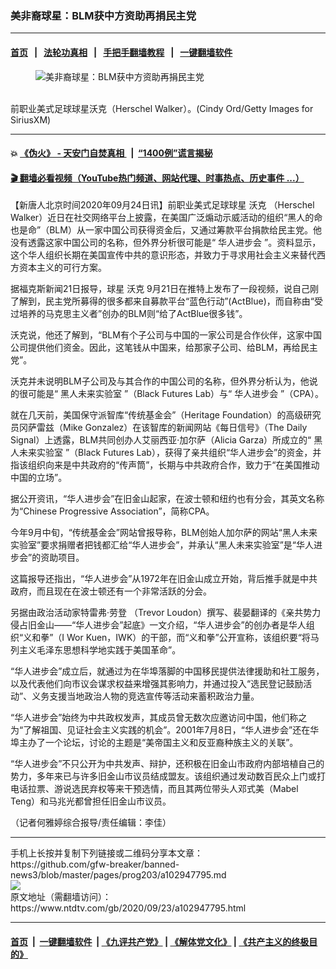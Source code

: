 ### 美非裔球星：BLM获中方资助再捐民主党
------------------------

#### [首页](https://github.com/gfw-breaker/banned-news3/blob/master/README.md) &nbsp;&nbsp;|&nbsp;&nbsp; [法轮功真相](https://github.com/begood0513/basic/blob/master/README.md)  &nbsp;&nbsp;|&nbsp;&nbsp; [手把手翻墙教程](https://github.com/gfw-breaker/guides/wiki)  &nbsp;&nbsp;|&nbsp;&nbsp; [一键翻墙软件](https://github.com/gfw-breaker/nogfw/blob/master/README.md)  



<div><div class="featured_image">
 <figure>
  <img alt="美非裔球星：BLM获中方资助再捐民主党" src="https://i.ntdtv.com/assets/uploads/2020/09/GettyImages-1126508254-800x450.jpg"/>
 </figure><br/>
 <span class="caption">
  前职业美式足球球星沃克（Herschel Walker）。(Cindy Ord/Getty Images for SiriusXM)
 </span>
</div>
</div><hr/>

#### 💥 [《伪火》 - 天安门自焚真相 ](http://158.247.195.190:10000/videos/blog/weihuo.html)&nbsp; |&nbsp; [“1400例”谎言揭秘  ](http://158.247.195.190:10000/videos/blog/jiexi1400.html)

#### [ 🎬  翻墙必看视频（YouTube热门频道、网站代理、时事热点、历史事件 ...）](https://github.com/gfw-breaker/links/blob/master/banned.md)

<div><div class="post_content" itemprop="articleBody">
 <p>
  【新唐人北京时间2020年09月24日讯】前职业美式足球球星
  <ok href="https://www.ntdtv.com/gb/沃克.htm">
   沃克
  </ok>
  （Herschel Walker）近日在社交网络平台上披露，在美国广泛煽动示威活动的组织“黑人的命也是命”（BLM）从一家中国公司获得资金后，又通过筹款平台捐款给民主党。他没有透露这家中国公司的名称，但外界分析很可能是“
  <ok href="https://www.ntdtv.com/gb/华人进步会.htm">
   华人进步会
  </ok>
  ”。资料显示，这个华人组织长期在美国宣传中共的意识形态，并致力于寻求用社会主义来替代西方资本主义的可行方案。
 </p>
 <p>
  据福克斯新闻21日报导，球星
  <ok href="https://www.ntdtv.com/gb/沃克.htm">
   沃克
  </ok>
  9月21日在推特上发布了一段视频，说自己刚了解到，民主党所募得的很多都来自募款平台“蓝色行动”(ActBlue)，而自称由“受过培养的马克思主义者”创办的BLM则“给了ActBlue很多钱”。
 </p>
 <p>
  沃克说，他还了解到，“BLM有个子公司与中国的一家公司是合作伙伴，这家中国公司提供他们资金。因此，这笔钱从中国来，给那家子公司、给BLM，再给民主党”。
 </p>
 <p>
  沃克并未说明BLM子公司及与其合作的中国公司的名称，但外界分析认为，他说的很可能是“
  <ok href="https://www.ntdtv.com/gb/黑人未来实验室.htm">
   黑人未来实验室
  </ok>
  ”（Black Futures Lab）与“
  <ok href="https://www.ntdtv.com/gb/华人进步会.htm">
   华人进步会
  </ok>
  ”（CPA）。
 </p>
 <p>
  就在几天前，美国保守派智库“传统基金会”（Heritage Foundation）的高级研究员冈萨雷兹（Mike Gonzalez）在该智库的新闻网站《每日信号》（The Daily Signal）上透露，BLM共同创办人艾丽西亚·加尔萨（Alicia Garza）所成立的“
  <ok href="https://www.ntdtv.com/gb/黑人未来实验室.htm">
   黑人未来实验室
  </ok>
  ”（Black Futures Lab），获得了亲共组织“华人进步会”的资金，并指该组织向来是中共政府的“传声筒”，长期与中共政府合作，致力于“在美国推动中国的立场”。
 </p>
 <p>
  据公开资讯，“华人进步会”在旧金山起家，在波士顿和纽约也有分会，其英文名称为“Chinese Progressive Association”，简称CPA。
 </p>
 <p>
  今年9月中旬，“传统基金会”网站曾报导称，BLM创始人加尔萨的网站“黑人未来实验室”要求捐赠者把钱都汇给“华人进步会”，并承认“黑人未来实验室”是“华人进步会”的资助项目。
 </p>
 <p>
  这篇报导还指出，“华人进步会”从1972年在旧金山成立开始，背后推手就是中共政府，而且现在在波士顿还有一个非常活跃的分会。
 </p>
 <p>
  另据由政治活动家特雷弗·劳登 （Trevor Loudon）撰写、裴晏翻译的《亲共势力侵占旧金山——“华人进步会”起底》一文介绍，“华人进步会”的创办者是华人组织“义和拳”（I Wor Kuen，IWK）的干部，而“义和拳”公开宣称，该组织要“将马列主义毛泽东思想科学地实践于美国革命”。
 </p>
 <p>
  “华人进步会”成立后，就通过为在华埠落脚的中国移民提供法律援助和社工服务，以及代表他们向市议会谋求权益来增强其影响力，并通过投入“选民登记鼓励活动”、义务支援当地政治人物的竞选宣传等活动来蓄积政治力量。
 </p>
 <p>
  “华人进步会”始终为中共政权发声，其成员曾无数次应邀访问中国，他们称之为“了解祖国、见证社会主义实践的机会”。2001年7月8日，“华人进步会”还在华埠主办了一个论坛，讨论的主题是“美帝国主义和反亚裔种族主义的关联”。
 </p>
 <p>
  “华人进步会”不只公开为中共发声、辩护，还积极在旧金山市政府内部培植自己的势力，多年来已与许多旧金山市议员结成盟友。该组织通过发动数百民众上门或打电话拉票、游说选民弃权等来干预选情，而且其两位带头人邓式美（Mabel Teng）和马兆光都曾担任旧金山市议员。
 </p>
 <p>
  （记者何雅婷综合报导/责任编辑：李佳）
 </p>
 <div class="single_ad">
 </div>
</div>
</div>
<hr/>
手机上长按并复制下列链接或二维码分享本文章：<br/>
https://github.com/gfw-breaker/banned-news3/blob/master/pages/prog203/a102947795.md <br/>
<a href='https://github.com/gfw-breaker/banned-news3/blob/master/pages/prog203/a102947795.md'><img src='https://github.com/gfw-breaker/banned-news3/blob/master/pages/prog203/a102947795.md.png'/></a> <br/>
原文地址（需翻墙访问）：https://www.ntdtv.com/gb/2020/09/23/a102947795.html


------------------------
#### [首页](https://github.com/gfw-breaker/banned-news3/blob/master/README.md) &nbsp;|&nbsp; [一键翻墙软件](https://github.com/gfw-breaker/nogfw/blob/master/README.md) &nbsp;| [《九评共产党》](https://github.com/gfw-breaker/9ping.md/blob/master/README.md#九评之一评共产党是什么) | [《解体党文化》](https://github.com/gfw-breaker/jtdwh.md/blob/master/README.md) | [《共产主义的终极目的》](https://github.com/gfw-breaker/gczydzjmd.md/blob/master/README.md)


<img src='http://gfw-breaker.win/banned-news3/pages/prog203/a102947795.md' width='0px' height='0px'/>